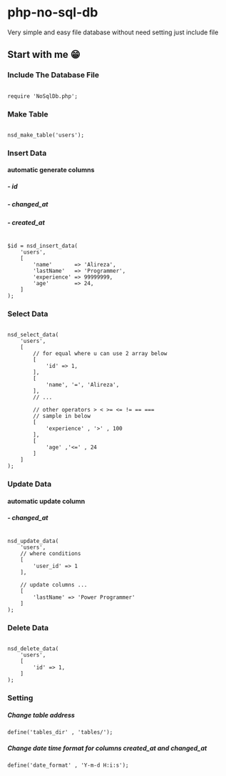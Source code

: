 # php-no-sql-db
Very simple and easy file database without need setting just include file


## Start with me 😁

### Include The Database File
```

require 'NoSqlDb.php';

```

### Make Table

```

nsd_make_table('users');

```
### Insert Data
#### automatic generate columns
##### - id
##### - changed_at
##### - created_at
```

$id = nsd_insert_data(
    'users',
    [
        'name'       => 'Alireza',
        'lastName'   => 'Programmer',
        'experience' => 99999999,
        'age'        => 24,
    ]
);

```

### Select Data

```

nsd_select_data(
    'users',
    [
        // for equal where u can use 2 array below
        [
            'id' => 1,
        ],
        [
            'name', '=', 'Alireza',
        ],
        // ...
        
        // other operators > < >= <= != == === 
        // sample in below
        [
            'experience' , '>' , 100
        ],
        [
            'age' ,'<=' , 24
        ]
    ]
);

```

### Update Data
#### automatic update column
##### - changed_at
```

nsd_update_data(
    'users',
    // where conditions 
    [
        'user_id' => 1
    ],
    
    // update columns ...
    [
        'lastName' => 'Power Programmer'
    ]
);

```

### Delete Data

```

nsd_delete_data(
    'users',
    [
        'id' => 1,
    ]
);

```

### Setting

##### Change table address
```
define('tables_dir' , 'tables/');
```
##### Change date time format for columns _created_at_ and _changed_at_
```
define('date_format' , 'Y-m-d H:i:s');
```
